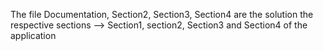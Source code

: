 The file Documentation, Section2, Section3, Section4 are the solution the respective sections --> Section1, section2, Section3 and Section4 of the application
